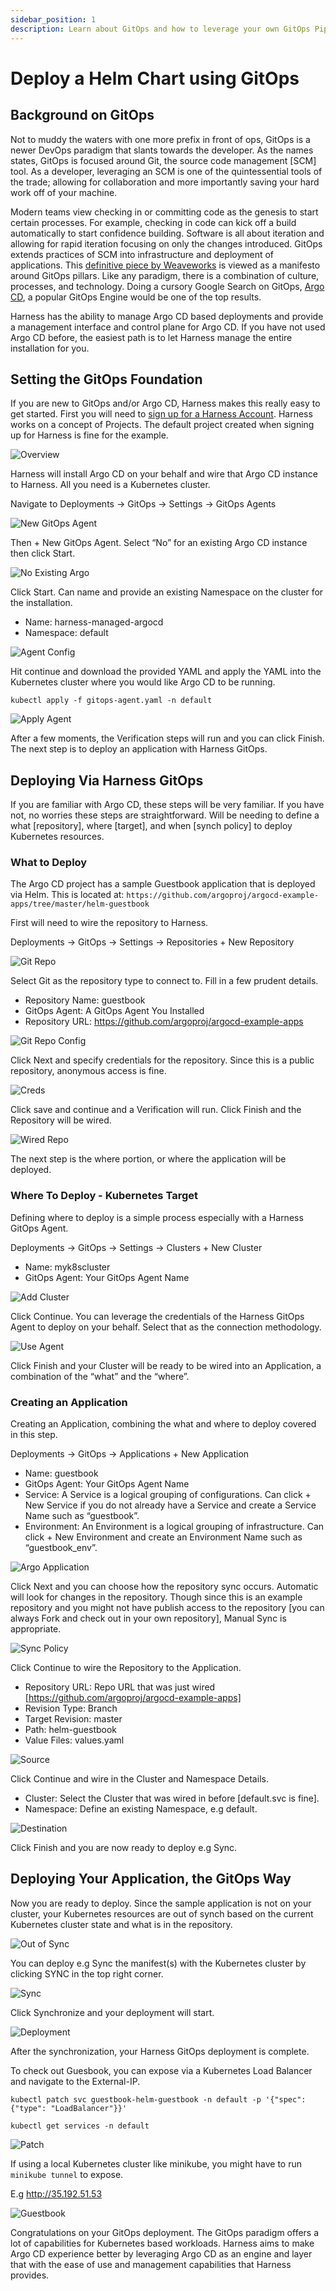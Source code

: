 ```yaml
---
sidebar_position: 1
description: Learn about GitOps and how to leverage your own GitOps Pipeline.
---
```


# Deploy a Helm Chart using GitOps

## Background on GitOps

Not to muddy the waters with one more prefix in front of ops, GitOps is a newer DevOps paradigm that slants towards the developer. As the names states, GitOps is focused around Git, the source code management [SCM] tool. As a developer, leveraging an SCM is one of the quintessential tools of the trade; allowing for collaboration and more importantly saving your hard work off of your machine. 

Modern teams view checking in or committing code as the genesis to start certain processes. For example, checking in code can kick off a build automatically to start confidence building. Software is all about iteration and allowing for rapid iteration focusing on only the changes introduced. GitOps extends practices of SCM into infrastructure and deployment of applications. This [definitive piece by Weaveworks](https://www.weave.works/technologies/gitops/) is viewed as a manifesto around GitOps pillars. Like any paradigm, there is a combination of culture, processes, and technology. Doing a cursory Google Search on GitOps, [Argo CD](https://argoproj.github.io/cd/), a popular GitOps Engine would be one of the top results.

Harness has the ability to manage Argo CD based deployments and provide a management interface and control plane for Argo CD. If you have not used Argo CD before, the easiest path is to let Harness manage the entire installation for you.

## Setting the GitOps Foundation
If you are new to GitOps and/or Argo CD, Harness makes this really easy to get started. First you will need to [sign up for a Harness Account](https://app.harness.io/auth/#/signup/?module=cd&?utm_source=website&utm_medium=harness-developer-hub&utm_campaign=cd-plg&utm_content=get-started). Harness works on a concept of Projects. The default project created when signing up for Harness is fine for the example. 

![Overview](static/first-gitops/overview.png)

Harness will install Argo CD on your behalf and wire that Argo CD instance to Harness. All you need is a Kubernetes cluster.

Navigate to Deployments -> GitOps  -> Settings -> GitOps Agents

![New GitOps Agent](static/first-gitops/new_gitops_agent.png)

Then + New GitOps Agent. Select “No” for an existing Argo CD instance then click Start.

![No Existing Argo](static/first-gitops/no_argo.png)

Click Start. Can name and provide an existing Namespace on the cluster for the installation. 

* Name: harness-managed-argocd
* Namespace: default

![Agent Config](static/first-gitops/agent_config.png)

Hit continue and download the provided YAML and apply the YAML into the Kubernetes cluster where you would like Argo CD to be running. 

```
kubectl apply -f gitops-agent.yaml -n default
```

![Apply Agent](static/first-gitops/apply_agent.png)

After a few moments, the Verification steps will run and you can click Finish. 
The next step is to deploy an application with Harness GitOps. 

## Deploying Via Harness GitOps 
If you are familiar with Argo CD, these steps will be very familiar. If you have not, no worries these steps are straightforward.  Will be needing to define a what [repository], where [target], and when [synch policy] to deploy Kubernetes resources. 

### What to Deploy

The Argo CD project has a sample Guestbook application that is deployed via Helm. This is located at:
`https://github.com/argoproj/argocd-example-apps/tree/master/helm-guestbook`

First will need to wire the repository to Harness. 

Deployments -> GitOps -> Settings -> Repositories + New Repository 

![Git Repo](static/first-gitops/git_repo.png)

Select Git as the repository type to connect to. Fill in a few prudent details.

* Repository Name: guestbook
* GitOps Agent: A GitOps Agent You Installed
* Repository URL: https://github.com/argoproj/argocd-example-apps

![Git Repo Config](static/first-gitops/repo_config.png)

Click Next and specify credentials for the repository. Since this is a public repository, anonymous access is fine. 

![Creds](static/first-gitops/creds.png)

Click save and continue and a Verification will run. Click Finish and the Repository will be wired. 

![Wired Repo](static/first-gitops/wired_repo.png)

The next step is the where portion, or where the application will be deployed. 

### Where To Deploy - Kubernetes Target
Defining where to deploy is a simple process especially with a Harness GitOps Agent. 

Deployments -> GitOps -> Settings -> Clusters + New Cluster

* Name: myk8scluster
* GitOps Agent: Your GitOps Agent Name

![Add Cluster](static/first-gitops/add_cluster.png)

Click Continue. You can leverage the credentials of the Harness GitOps Agent to deploy on your behalf. Select that as the connection methodology. 

![Use Agent](static/first-gitops/use_agent.png)

Click Finish and your Cluster will be ready to be wired into an Application, a combination of the “what” and the “where”.

### Creating an Application

Creating an Application, combining the what and where to deploy covered in this step. 

Deployments -> GitOps -> Applications + New Application

* Name: guestbook
* GitOps Agent: Your GitOps Agent Name
* Service: A Service is a logical grouping of configurations. Can click + New Service if you do not already have a Service and create a Service Name such as “guestbook”.
* Environment: An Environment is a logical grouping of infrastructure. Can click + New Environment and create an Environment Name such as “guestbook_env”.

![Argo Application](static/first-gitops/application.png)

Click Next and you can choose how the repository sync occurs. Automatic will look for changes in the repository. Though since this is an example repository and you might not have publish access to the repository [you can always Fork and check out in your own repository], Manual Sync is appropriate. 

![Sync Policy](static/first-gitops/sync_policy.png)

Click Continue to wire the Repository to the Application. 

* Repository URL: Repo URL that was just wired [https://github.com/argoproj/argocd-example-apps]
* Revision Type: Branch
* Target Revision: master
* Path: helm-guestbook
* Value Files: values.yaml 

![Source](static/first-gitops/source.png)

Click Continue and wire in the Cluster and Namespace Details. 

* Cluster: Select the Cluster that was wired in before [default.svc is fine]. 
* Namespace: Define an existing Namespace, e.g default. 

![Destination](static/first-gitops/destination.png)

Click Finish and you are now ready to deploy e.g Sync. 

## Deploying Your Application, the GitOps Way
Now you are ready to deploy. Since the sample application is not on your cluster, your Kubernetes resources are out of synch based on the current Kubernetes cluster state and what is in the repository. 

![Out of Sync](static/first-gitops/out_of_sync.png)

You can deploy e.g Sync the manifest(s) with the Kubernetes cluster by clicking SYNC in the top right corner. 

![Sync](static/first-gitops/sync.png)

Click Synchronize and your deployment will start.

![Deployment](static/first-gitops/deployment.png)

After the synchronization, your Harness GitOps deployment is complete. 

To check out Guesbook, you can expose via a Kubernetes Load Balancer and navigate to the External-IP.

```
kubectl patch svc guestbook-helm-guestbook -n default -p '{"spec": {"type": "LoadBalancer"}}'

kubectl get services -n default
```

![Patch](static/first-gitops/patch.png)

If using a local Kubernetes cluster like minikube, you might have to run `minikube tunnel` to expose. 

E.g http://35.192.51.53

![Guestbook](static/first-gitops/guestbook.png)

Congratulations on your GitOps deployment. The GitOps paradigm offers a lot of capabilities for Kubernetes based workloads. Harness aims to make Argo CD experience better by leveraging Argo CD as an engine and layer that with the ease of use and management capabilities that Harness provides. 